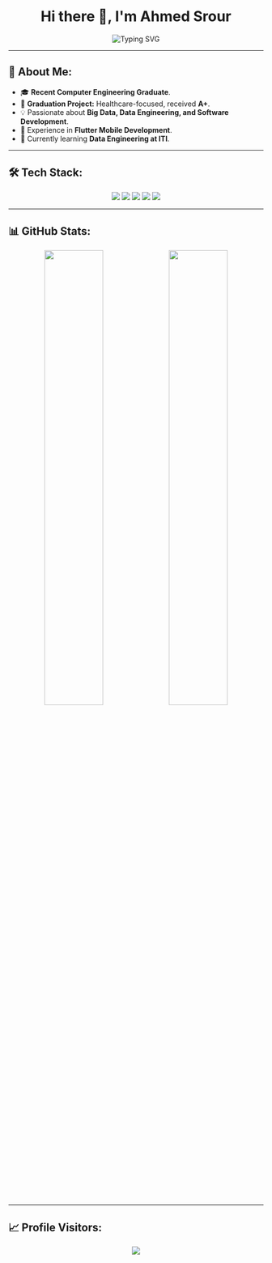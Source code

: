 <h1 align="center">Hi there 👋, I'm Ahmed Srour</h1>

<p align="center">
  <img src="https://readme-typing-svg.herokuapp.com?font=Fira+Code&weight=600&size=22&pause=1000&color=24F796&center=true&vCenter=true&width=600&height=40&lines=Junior+Data+Engineer+%7C+Software+Engineer+%7C+Mobile+Developer;Passionate+about+Big+Data%2C+Data+Science%2C+and+Software+Development!" alt="Typing SVG" />
</p>

---

## 🚀 About Me:
- 🎓 **Recent Computer Engineering Graduate**.
- 🔬 **Graduation Project:** Healthcare-focused, received **A+**.  
- 💡 Passionate about **Big Data, Data Engineering, and Software Development**.  
- 📱 Experience in **Flutter Mobile Development**.  
- 🌱 Currently learning **Data Engineering at ITI**.  

---

## 🛠️ Tech Stack:
<p align="center">
  <img src="https://img.shields.io/badge/Dart-0175C2?style=for-the-badge&logo=dart&logoColor=white" />
  <img src="https://img.shields.io/badge/Linux-FCC624?style=for-the-badge&logo=linux&logoColor=black" />
  <img src="https://img.shields.io/badge/C++-00599C?style=for-the-badge&logo=cplusplus&logoColor=white" />
  <img src="https://img.shields.io/badge/VS%20Code-007ACC?style=for-the-badge&logo=visual-studio-code&logoColor=white" />
  <img src="https://img.shields.io/badge/Data%20Engineering-217346?style=for-the-badge&logo=Apache&logoColor=white" />
</p>

---

## 📊 GitHub Stats:
<p align="center">
  <img width="48%" src="https://github-readme-stats.vercel.app/api?username=wolverinee7&show_icons=true&theme=radical" />
  <img width="48%" src="https://github-readme-streak-stats.herokuapp.com/?user=wolverinee7&theme=radical" />
</p>

---

## 📈 Profile Visitors:
<p align="center">
  <img src="https://komarev.com/ghpvc/?username=wolverinee7&label=Profile%20Views&color=blue&style=plastic" />
</p>
